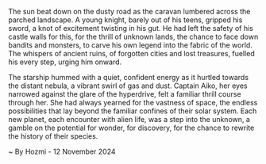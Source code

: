 
The sun beat down on the dusty road as the caravan lumbered across the parched landscape.  A young knight, barely out of his teens, gripped his sword, a knot of excitement twisting in his gut.  He had left the safety of his castle walls for this, for the thrill of unknown lands, the chance to face down bandits and monsters, to carve his own legend into the fabric of the world.  The whispers of ancient ruins, of forgotten cities and lost treasures, fuelled his every step, urging him onward. 

The starship hummed with a quiet, confident energy as it hurtled towards the distant nebula, a vibrant swirl of gas and dust.  Captain Aiko, her eyes narrowed against the glare of the hyperdrive, felt a familiar thrill course through her.  She had always yearned for the vastness of space, the endless possibilities that lay beyond the familiar confines of their solar system.  Each new planet, each encounter with alien life, was a step into the unknown, a gamble on the potential for wonder, for discovery, for the chance to rewrite the history of their species. 

~ By Hozmi - 12 November 2024
